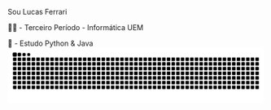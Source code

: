 Sou Lucas Ferrari

👨‍🎓 - Terceiro Período - Informática UEM

🔭 - Estudo Python & Java
![snake gif](https://github.com/lucasferrarisoares/lucasferrarisoares/blob/output/github-snake.svg)

